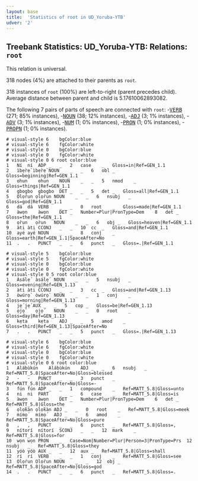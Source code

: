 ```yaml
---
layout: base
title:  'Statistics of root in UD_Yoruba-YTB'
udver: '2'
---
```


## Treebank Statistics: UD_Yoruba-YTB: Relations: `root`

This relation is universal.

318 nodes (4%) are attached to their parents as `root`.

318 instances of `root` (100%) are left-to-right (parent precedes child).
Average distance between parent and child is 5.17610062893082.

The following 7 pairs of parts of speech are connected with `root`: -<tt><a href="yo_ytb-pos-VERB.html">VERB</a></tt> (271; 85% instances), -<tt><a href="yo_ytb-pos-NOUN.html">NOUN</a></tt> (38; 12% instances), -<tt><a href="yo_ytb-pos-ADJ.html">ADJ</a></tt> (3; 1% instances), -<tt><a href="yo_ytb-pos-ADV.html">ADV</a></tt> (3; 1% instances), -<tt><a href="yo_ytb-pos-NUM.html">NUM</a></tt> (1; 0% instances), -<tt><a href="yo_ytb-pos-PRON.html">PRON</a></tt> (1; 0% instances), -<tt><a href="yo_ytb-pos-PROPN.html">PROPN</a></tt> (1; 0% instances).


~~~ conllu
# visual-style 6	bgColor:blue
# visual-style 6	fgColor:white
# visual-style 0	bgColor:blue
# visual-style 0	fgColor:white
# visual-style 0 6 root	color:blue
1	Ní	ní	ADP	_	_	2	case	_	Gloss=in|Ref=GEN_1.1
2	ìbẹ̀rẹ̀	ìbẹ̀rẹ̀	NOUN	_	_	6	obl	_	Gloss=beginning|Ref=GEN_1.1
3	ohun	ohun	NOUN	_	_	5	nmod	_	Gloss=things|Ref=GEN_1.1
4	gbogbo	gbogbo	DET	_	_	5	det	_	Gloss=all|Ref=GEN_1.1
5	Ọlọ́run	ọlọ́run	NOUN	_	_	6	nsubj	_	Gloss=god|Ref=GEN_1.1
6	dá	dá	VERB	_	_	0	root	_	Gloss=made|Ref=GEN_1.1
7	àwọn	àwọn	DET	_	Number=Plur|PronType=Dem	8	det	_	Gloss=the|Ref=GEN_1.1
8	ọ̀run	ọ̀run	NOUN	_	_	6	obj	_	Gloss=heaven|Ref=GEN_1.1
9	àti	àti	CCONJ	_	_	10	cc	_	Gloss=and|Ref=GEN_1.1
10	ayé	ayé	NOUN	_	_	8	conj	_	Gloss=earth|Ref=GEN_1.1|SpaceAfter=No
11	.	.	PUNCT	_	_	6	punct	_	Gloss=.|Ref=GEN_1.1

~~~


~~~ conllu
# visual-style 5	bgColor:blue
# visual-style 5	fgColor:white
# visual-style 0	bgColor:blue
# visual-style 0	fgColor:white
# visual-style 0 5 root	color:blue
1	Àsálẹ́	àsálẹ́	NOUN	_	_	5	nsubj	_	Gloss=evening|Ref=GEN_1.13
2	àti	àti	CCONJ	_	_	3	cc	_	Gloss=and|Ref=GEN_1.13
3	òwúrọ̀	òwúrọ̀	NOUN	_	_	1	conj	_	Gloss=morning|Ref=GEN_1.13
4	jẹ́	jẹ́	AUX	_	_	5	cop	_	Gloss=be|Ref=GEN_1.13
5	ọjọ́	ọjọ́	NOUN	_	_	0	root	_	Gloss=day|Ref=GEN_1.13
6	kẹta	kẹta	ADJ	_	_	5	amod	_	Gloss=third|Ref=GEN_1.13|SpaceAfter=No
7	.	.	PUNCT	_	_	5	punct	_	Gloss=.|Ref=GEN_1.13

~~~


~~~ conllu
# visual-style 6	bgColor:blue
# visual-style 6	fgColor:white
# visual-style 0	bgColor:blue
# visual-style 0	fgColor:white
# visual-style 0 6 root	color:blue
1	Alábùkún	Alábùkún	ADJ	_	_	6	nsubj	_	Ref=MATT_5.8|SpaceAfter=No|Gloss=blessed
2	-	-	PUNCT	_	_	3	punct	_	Ref=MATT_5.8|SpaceAfter=No|Gloss=-
3	fún	fún	ADP	_	_	1	compound	_	Ref=MATT_5.8|Gloss=unto
4	ni	ni	PART	_	_	6	case	_	Ref=MATT_5.8|Gloss=is
5	àwọn	àwọn	DET	_	Number=Plur|PronType=Dem	6	det	_	Ref=MATT_5.8|Gloss=the
6	ọlọ́kàn	ọlọ́kàn	ADJ	_	_	0	root	_	Ref=MATT_5.8|Gloss=meek
7	mímọ́	mímọ́	ADJ	_	_	6	amod	_	Ref=MATT_5.8|SpaceAfter=No|Gloss=pure
8	,	,	PUNCT	_	_	6	punct	_	Ref=MATT_5.8|Gloss=,
9	nítorí	nítorí	SCONJ	_	_	12	mark	_	Ref=MATT_5.8|Gloss=for
10	wọn	wọn	PRON	_	Case=Nom|Number=Plur|Person=3|PronType=Prs	12	nsubj	_	Ref=MATT_5.8|Gloss=they
11	yóò	yóò	AUX	_	_	12	aux	_	Ref=MATT_5.8|Gloss=shall
12	rí	rí	VERB	_	_	1	conj	_	Ref=MATT_5.8|Gloss=see
13	Ọlọ́run	Ọlọ́run	NOUN	_	_	12	obj	_	Ref=MATT_5.8|SpaceAfter=No|Gloss=god
14	.	.	PUNCT	_	_	6	punct	_	Ref=MATT_5.8|Gloss=.

~~~


